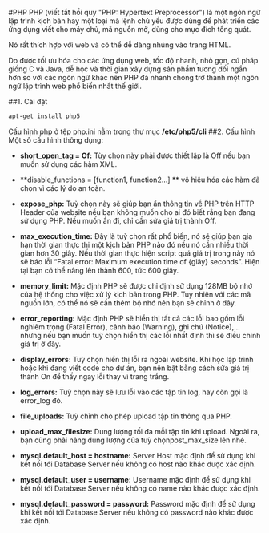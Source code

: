 #PHP
PHP (viết tắt hồi quy "PHP: Hypertext Preprocessor") là một ngôn ngữ lập trình kịch bản hay một loại mã lệnh chủ yếu được dùng để phát triển các ứng dụng viết cho máy chủ, mã nguồn mở, dùng cho mục đích tổng quát.

Nó rất thích hợp với web và có thể dễ dàng nhúng vào trang HTML.

Do được tối ưu hóa cho các ứng dụng web, tốc độ nhanh, nhỏ gọn, cú pháp giống C và Java, dễ học và thời gian xây dựng sản phẩm tương đối ngắn hơn so với các ngôn ngữ khác nên PHP đã nhanh chóng trở thành một ngôn ngữ lập trình web phổ biến nhất thế giới.


##1. Cài đặt
```sh
apt-get install php5
```
Cấu hình php ở tệp php.ini nằm trong thư mục **/etc/php5/cli**
##2. Cấu hình
Một số cấu hình thông dụng:

* **short_open_tag = Of:** Tùy chọn này phải được thiết lập là Off nếu bạn muốn sử dụng các hàm XML.

* **disable_functions = [function1, function2...] ** vô hiệu hóa các hàm đã chọn vì các lý do an toàn. 

* **expose_php:** Tuỳ chọn này sẽ giúp bạn ẩn thông tin về PHP trên HTTP Header của website nếu bạn không muốn cho ai đó biết rằng bạn đang sử dụng PHP. Nếu muốn ẩn đi, chỉ cần sửa giá trị thành Off.

* **max_execution_time:** Đây là tuỳ chọn rất phổ biến, nó sẽ giúp bạn gia hạn thời gian thực thi một kịch bản PHP nào đó nếu nó cần nhiều thời gian hơn 30 giây. Nếu thời gian thực hiện script quá giá trị trong này nó sẽ báo lỗi “Fatal error: Maximum execution time of {giây} seconds”. Hiện tại bạn có thể nâng lên thành 600, tức 600 giây.

* **memory_limit:** Mặc định PHP sẽ được chỉ định sử dụng 128MB bộ nhớ của hệ thống cho việc xử lý kịch bản trong PHP. Tuy nhiên với các mã nguồn lớn, có thể nó sẽ cần thêm bộ nhớ nên bạn sẽ chỉnh ở đây.

* **error_reporting:** Mặc định PHP sẽ hiển thị tất cả các lỗi bao gồm lỗi nghiêm trọng (Fatal Error), cảnh báo (Warning), ghi chú (Notice),…nhưng nếu bạn muốn tuỳ chọn hiển thị các lỗi nhất định thì sẽ điều chỉnh giá trị ở đây.

* **display_errors:** Tuỳ chọn hiển thị lỗi ra ngoài website. Khi học lập trình hoặc khi đang viết code cho dự án, bạn nên bật bằng cách sửa giá trị thành On để thấy ngay lỗi thay vì trang trắng.

* **log_errors:** Tuỳ chọn này sẽ lưu lỗi vào các tập tin log, hay còn gọi là error_log đó.

* **file_uploads:** Tuỳ chỉnh cho phép upload tập tin thông qua PHP.

* **upload_max_filesize:** Dung lượng tối đa mỗi tập tin khi upload. Ngoài ra, bạn cũng phải nâng dung lượng của tuỳ chọnpost_max_size lên nhé.

* **mysql.default_host = hostname:** Server Host mặc định để sử dụng khi kết nối tới Database Server nếu không có host nào khác được xác định.

* **mysql.default_user = username:** Username mặc định để sử dụng khi kết nối tới Database Server nếu không có name nào khác được xác định.

* **mysql.default_password = password:** Password mặc định để sử dụng khi kết nối tới Database Server nếu không có password nào khác được xác định.